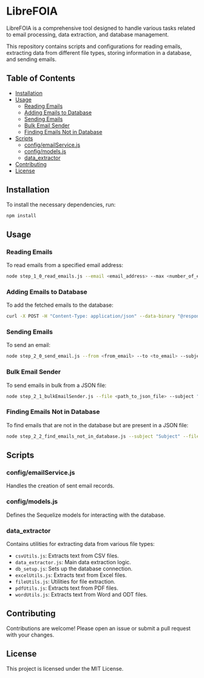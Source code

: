 # LibreFOIA

LibreFOIA is a comprehensive tool designed to handle various tasks related to email processing, data extraction, and database management. 

This repository contains scripts and configurations for reading emails, extracting data from different file types, storing information in a database, and sending emails.

## Table of Contents

- [Installation](#installation)
- [Usage](#usage)
  - [Reading Emails](#reading-emails)
  - [Adding Emails to Database](#adding-emails-to-database)
  - [Sending Emails](#sending-emails)
  - [Bulk Email Sender](#bulk-email-sender)
  - [Finding Emails Not in Database](#finding-emails-not-in-database)
- [Scripts](#scripts)
  - [config/emailService.js](#configemailservicejs)
  - [config/models.js](#configmodelsjs)
  - [data_extractor](#data_extractor)
- [Contributing](#contributing)
- [License](#license)

## Installation

To install the necessary dependencies, run:

```bash
npm install
```

## Usage

### Reading Emails

To read emails from a specified email address:

```bash
node step_1_0_read_emails.js --email <email_address> --max <number_of_emails> --download
```

### Adding Emails to Database

To add the fetched emails to the database:

```bash
curl -X POST -H "Content-Type: application/json" --data-binary "@response_read_emails.json" http://localhost:3000/add-emails
```

### Sending Emails

To send an email:

```bash
node step_2_0_send_email.js --from <from_email> --to <to_email> --subject "Subject" --body "Body of the email"
```

### Bulk Email Sender

To send emails in bulk from a JSON file:

```bash
node step_2_1_bulkEmailSender.js --file <path_to_json_file> --subject "Subject" --body <path_to_body_file> --from <from_email>
```

### Finding Emails Not in Database

To find emails that are not in the database but are present in a JSON file:

```bash
node step_2_2_find_emails_not_in_database.js --subject "Subject" --file <path_to_json_file>
```

## Scripts

### config/emailService.js

Handles the creation of sent email records.

### config/models.js

Defines the Sequelize models for interacting with the database.

### data_extractor

Contains utilities for extracting data from various file types:
- `csvUtils.js`: Extracts text from CSV files.
- `data_extractor.js`: Main data extraction logic.
- `db_setup.js`: Sets up the database connection.
- `excelUtils.js`: Extracts text from Excel files.
- `fileUtils.js`: Utilities for file extraction.
- `pdfUtils.js`: Extracts text from PDF files.
- `wordUtils.js`: Extracts text from Word and ODT files.

## Contributing

Contributions are welcome! Please open an issue or submit a pull request with your changes.

## License

This project is licensed under the MIT License.
